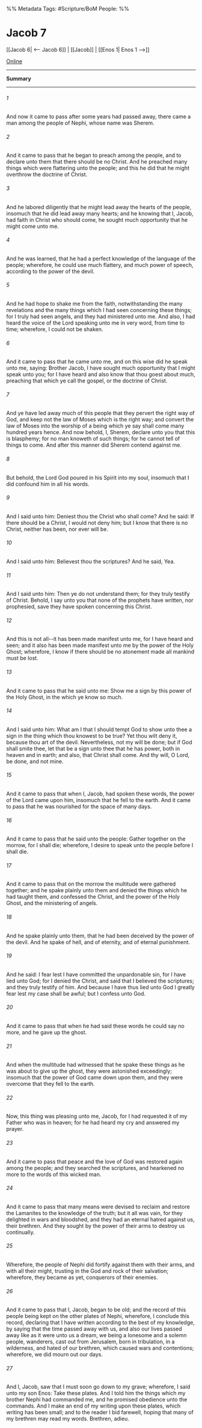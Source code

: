 %% Metadata
Tags: #Scripture/BoM
People: 
%%
# Jacob 7
[[Jacob 6| <-- Jacob 6]] | [[Jacob]] | [[Enos 1| Enos 1 -->]]

[Online](https://churchofjesuschrist.org/study/scriptures/bofm/jacob/7?lang=eng)

---
__Summary__



---
###### 1
And now it came to pass after some years had passed away, there came a man among the people of Nephi, whose name was Sherem.
###### 2
And it came to pass that he began to preach among the people, and to declare unto them that there should be no Christ. And he preached many things which were flattering unto the people; and this he did that he might overthrow the doctrine of Christ.
###### 3
And he labored diligently that he might lead away the hearts of the people, insomuch that he did lead away many hearts; and he knowing that I, Jacob, had faith in Christ who should come, he sought much opportunity that he might come unto me.
###### 4
And he was learned, that he had a perfect knowledge of the language of the people; wherefore, he could use much flattery, and much power of speech, according to the power of the devil.
###### 5
And he had hope to shake me from the faith, notwithstanding the many revelations and the many things which I had seen concerning these things; for I truly had seen angels, and they had ministered unto me. And also, I had heard the voice of the Lord speaking unto me in very word, from time to time; wherefore, I could not be shaken.
###### 6
And it came to pass that he came unto me, and on this wise did he speak unto me, saying: Brother Jacob, I have sought much opportunity that I might speak unto you; for I have heard and also know that thou goest about much, preaching that which ye call the gospel, or the doctrine of Christ.
###### 7
And ye have led away much of this people that they pervert the right way of God, and keep not the law of Moses which is the right way; and convert the law of Moses into the worship of a being which ye say shall come many hundred years hence. And now behold, I, Sherem, declare unto you that this is blasphemy; for no man knoweth of such things; for he cannot tell of things to come. And after this manner did Sherem contend against me.
###### 8
But behold, the Lord God poured in his Spirit into my soul, insomuch that I did confound him in all his words.
###### 9
And I said unto him: Deniest thou the Christ who shall come? And he said: If there should be a Christ, I would not deny him; but I know that there is no Christ, neither has been, nor ever will be.
###### 10
And I said unto him: Believest thou the scriptures? And he said, Yea.
###### 11
And I said unto him: Then ye do not understand them; for they truly testify of Christ. Behold, I say unto you that none of the prophets have written, nor prophesied, save they have spoken concerning this Christ.
###### 12
And this is not all--it has been made manifest unto me, for I have heard and seen; and it also has been made manifest unto me by the power of the Holy Ghost; wherefore, I know if there should be no atonement made all mankind must be lost.
###### 13
And it came to pass that he said unto me: Show me a sign by this power of the Holy Ghost, in the which ye know so much.
###### 14
And I said unto him: What am I that I should tempt God to show unto thee a sign in the thing which thou knowest to be true? Yet thou wilt deny it, because thou art of the devil. Nevertheless, not my will be done; but if God shall smite thee, let that be a sign unto thee that he has power, both in heaven and in earth; and also, that Christ shall come. And thy will, O Lord, be done, and not mine.
###### 15
And it came to pass that when I, Jacob, had spoken these words, the power of the Lord came upon him, insomuch that he fell to the earth. And it came to pass that he was nourished for the space of many days.
###### 16
And it came to pass that he said unto the people: Gather together on the morrow, for I shall die; wherefore, I desire to speak unto the people before I shall die.
###### 17
And it came to pass that on the morrow the multitude were gathered together; and he spake plainly unto them and denied the things which he had taught them, and confessed the Christ, and the power of the Holy Ghost, and the ministering of angels.
###### 18
And he spake plainly unto them, that he had been deceived by the power of the devil. And he spake of hell, and of eternity, and of eternal punishment.
###### 19
And he said: I fear lest I have committed the unpardonable sin, for I have lied unto God; for I denied the Christ, and said that I believed the scriptures; and they truly testify of him. And because I have thus lied unto God I greatly fear lest my case shall be awful; but I confess unto God.
###### 20
And it came to pass that when he had said these words he could say no more, and he gave up the ghost.
###### 21
And when the multitude had witnessed that he spake these things as he was about to give up the ghost, they were astonished exceedingly; insomuch that the power of God came down upon them, and they were overcome that they fell to the earth.
###### 22
Now, this thing was pleasing unto me, Jacob, for I had requested it of my Father who was in heaven; for he had heard my cry and answered my prayer.
###### 23
And it came to pass that peace and the love of God was restored again among the people; and they searched the scriptures, and hearkened no more to the words of this wicked man.
###### 24
And it came to pass that many means were devised to reclaim and restore the Lamanites to the knowledge of the truth; but it all was vain, for they delighted in wars and bloodshed, and they had an eternal hatred against us, their brethren. And they sought by the power of their arms to destroy us continually.
###### 25
Wherefore, the people of Nephi did fortify against them with their arms, and with all their might, trusting in the God and rock of their salvation; wherefore, they became as yet, conquerors of their enemies.
###### 26
And it came to pass that I, Jacob, began to be old; and the record of this people being kept on the other plates of Nephi, wherefore, I conclude this record, declaring that I have written according to the best of my knowledge, by saying that the time passed away with us, and also our lives passed away like as it were unto us a dream, we being a lonesome and a solemn people, wanderers, cast out from Jerusalem, born in tribulation, in a wilderness, and hated of our brethren, which caused wars and contentions; wherefore, we did mourn out our days.
###### 27
And I, Jacob, saw that I must soon go down to my grave; wherefore, I said unto my son Enos: Take these plates. And I told him the things which my brother Nephi had commanded me, and he promised obedience unto the commands. And I make an end of my writing upon these plates, which writing has been small; and to the reader I bid farewell, hoping that many of my brethren may read my words. Brethren, adieu.



